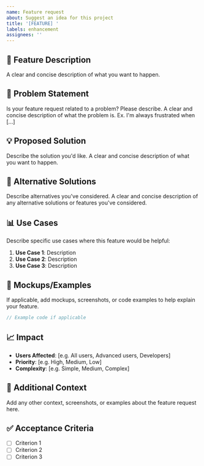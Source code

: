 ```yaml
---
name: Feature request
about: Suggest an idea for this project
title: '[FEATURE] '
labels: enhancement
assignees: ''
---
```


## 🚀 Feature Description

A clear and concise description of what you want to happen.

## 🎯 Problem Statement

Is your feature request related to a problem? Please describe.
A clear and concise description of what the problem is. Ex. I'm always frustrated when [...]

## 💡 Proposed Solution

Describe the solution you'd like.
A clear and concise description of what you want to happen.

## 🔄 Alternative Solutions

Describe alternatives you've considered.
A clear and concise description of any alternative solutions or features you've considered.

## 📊 Use Cases

Describe specific use cases where this feature would be helpful:

1. **Use Case 1**: Description
2. **Use Case 2**: Description
3. **Use Case 3**: Description

## 🎨 Mockups/Examples

If applicable, add mockups, screenshots, or code examples to help explain your feature.

```javascript
// Example code if applicable
```

## 📈 Impact

- **Users Affected**: [e.g. All users, Advanced users, Developers]
- **Priority**: [e.g. High, Medium, Low]
- **Complexity**: [e.g. Simple, Medium, Complex]

## 📝 Additional Context

Add any other context, screenshots, or examples about the feature request here.

## ✅ Acceptance Criteria

- [ ] Criterion 1
- [ ] Criterion 2
- [ ] Criterion 3